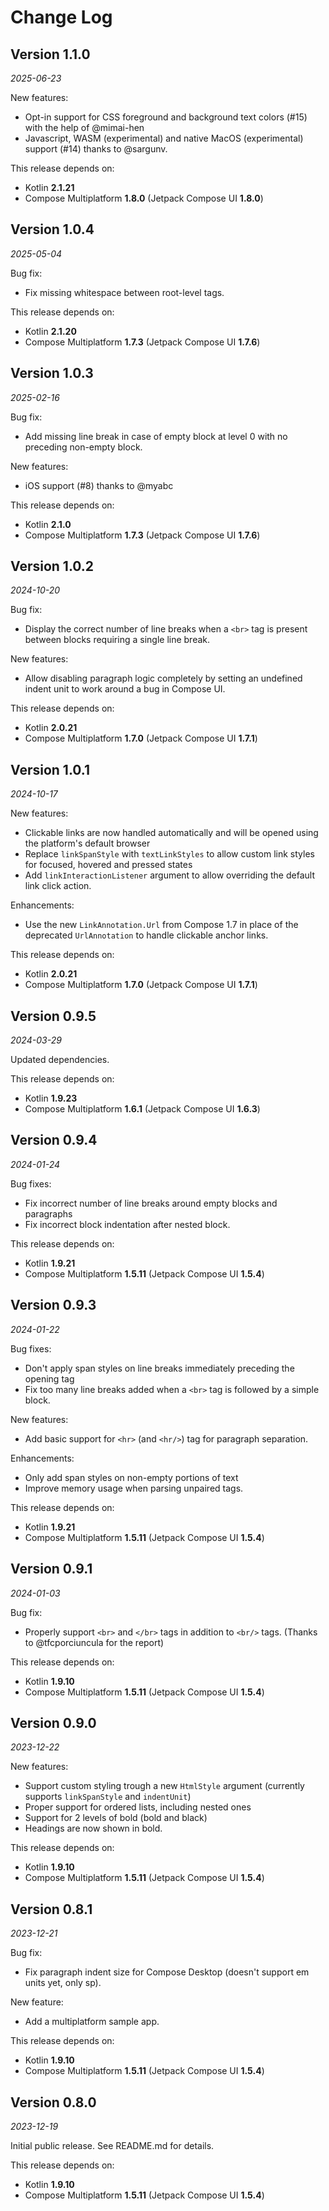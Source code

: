 Change Log
==========

## Version 1.1.0

_2025-06-23_

New features:
- Opt-in support for CSS foreground and background text colors (#15) with the help of @mimai-hen
- Javascript, WASM (experimental) and native MacOS (experimental) support (#14) thanks to @sargunv.

This release depends on:
- Kotlin **2.1.21**
- Compose Multiplatform **1.8.0** (Jetpack Compose UI **1.8.0**)

## Version 1.0.4

_2025-05-04_

Bug fix:
- Fix missing whitespace between root-level tags.

This release depends on:
- Kotlin **2.1.20**
- Compose Multiplatform **1.7.3** (Jetpack Compose UI **1.7.6**)

## Version 1.0.3

_2025-02-16_

Bug fix:
- Add missing line break in case of empty block at level 0 with no preceding non-empty block.

New features:
- iOS support (#8) thanks to @myabc

This release depends on:
- Kotlin **2.1.0**
- Compose Multiplatform **1.7.3** (Jetpack Compose UI **1.7.6**)

## Version 1.0.2

_2024-10-20_

Bug fix:
- Display the correct number of line breaks when a `<br>` tag is present between blocks requiring a single line break.

New features:
- Allow disabling paragraph logic completely by setting an undefined indent unit to work around a bug in Compose UI.

This release depends on:
- Kotlin **2.0.21**
- Compose Multiplatform **1.7.0** (Jetpack Compose UI **1.7.1**)

## Version 1.0.1

_2024-10-17_

New features:
- Clickable links are now handled automatically and will be opened using the platform's default browser
- Replace `linkSpanStyle` with `textLinkStyles` to allow custom link styles for focused, hovered and pressed states
- Add `linkInteractionListener` argument to allow overriding the default link click action.

Enhancements:
- Use the new `LinkAnnotation.Url` from Compose 1.7 in place of the deprecated `UrlAnnotation` to handle clickable anchor links.

This release depends on:
- Kotlin **2.0.21**
- Compose Multiplatform **1.7.0** (Jetpack Compose UI **1.7.1**)

## Version 0.9.5

_2024-03-29_

Updated dependencies.

This release depends on:
- Kotlin **1.9.23**
- Compose Multiplatform **1.6.1** (Jetpack Compose UI **1.6.3**)

## Version 0.9.4

_2024-01-24_

Bug fixes:
- Fix incorrect number of line breaks around empty blocks and paragraphs
- Fix incorrect block indentation after nested block.

This release depends on:
- Kotlin **1.9.21**
- Compose Multiplatform **1.5.11** (Jetpack Compose UI **1.5.4**)

## Version 0.9.3

_2024-01-22_

Bug fixes:
- Don't apply span styles on line breaks immediately preceding the opening tag
- Fix too many line breaks added when a `<br>` tag is followed by a simple block.

New features:
- Add basic support for `<hr>` (and `<hr/>`) tag for paragraph separation.

Enhancements:
- Only add span styles on non-empty portions of text 
- Improve memory usage when parsing unpaired tags.

This release depends on:
- Kotlin **1.9.21**
- Compose Multiplatform **1.5.11** (Jetpack Compose UI **1.5.4**)

## Version 0.9.1

_2024-01-03_

Bug fix:
- Properly support `<br>` and `</br>` tags in addition to `<br/>` tags. (Thanks to @tfcporciuncula for the report)

This release depends on:
- Kotlin **1.9.10**
- Compose Multiplatform **1.5.11** (Jetpack Compose UI **1.5.4**)

## Version 0.9.0

_2023-12-22_

New features:
- Support custom styling trough a new `HtmlStyle` argument (currently supports `linkSpanStyle` and `indentUnit`)
- Proper support for ordered lists, including nested ones
- Support for 2 levels of bold (bold and black)
- Headings are now shown in bold.

This release depends on:
- Kotlin **1.9.10**
- Compose Multiplatform **1.5.11** (Jetpack Compose UI **1.5.4**)

## Version 0.8.1

_2023-12-21_

Bug fix:
- Fix paragraph indent size for Compose Desktop (doesn't support em units yet, only sp).

New feature:
- Add a multiplatform sample app.

This release depends on:
- Kotlin **1.9.10**
- Compose Multiplatform **1.5.11** (Jetpack Compose UI **1.5.4**)

## Version 0.8.0

_2023-12-19_

Initial public release.
See README.md for details.

This release depends on:
- Kotlin **1.9.10**
- Compose Multiplatform **1.5.11** (Jetpack Compose UI **1.5.4**)